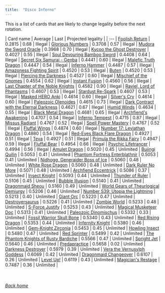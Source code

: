 ```yaml
---
title:  "Disco Inferno"
---
```


This is a list of cards that are likely to change legality before the next rotation.

| Card name | Average | Last | Projected legality |
| :-- |
[Foolish Return](https://db.ygoprodeck.com/card/?search=Foolish%20Return) | 0.2815 | 0.68 | Illegal |
[Glorious Numbers](https://db.ygoprodeck.com/card/?search=Glorious%20Numbers) | 0.3708 | 0.57 | Illegal |
[Mudora the Sword Oracle](https://db.ygoprodeck.com/card/?search=Mudora%20the%20Sword%20Oracle) | 0.3968 | 0.70 | Illegal |
[Kycoo the Ghost Destroyer](https://db.ygoprodeck.com/card/?search=Kycoo%20the%20Ghost%20Destroyer) | 0.4027 | 0.55 | Illegal |
[Soul Devouring Bamboo Sword](https://db.ygoprodeck.com/card/?search=Soul%20Devouring%20Bamboo%20Sword) | 0.4408 | 0.64 | Illegal |
[Secret Six Samurai - Genba](https://db.ygoprodeck.com/card/?search=Secret%20Six%20Samurai%20-%20Genba) | 0.4441 | 0.60 | Illegal |
[Malefic Truth Dragon](https://db.ygoprodeck.com/card/?search=Malefic%20Truth%20Dragon) | 0.4447 | 0.54 | Illegal |
[Inferno Hammer](https://db.ygoprodeck.com/card/?search=Inferno%20Hammer) | 0.4487 | 0.57 | Illegal |
[Amazoness Fighting Spirit](https://db.ygoprodeck.com/card/?search=Amazoness%20Fighting%20Spirit) | 0.4520 | 0.53 | Illegal |
[Buten](https://db.ygoprodeck.com/card/?search=Buten) | 0.4520 | 0.53 | Illegal |
[Piercing the Darkness](https://db.ygoprodeck.com/card/?search=Piercing%20the%20Darkness) | 0.4527 | 0.60 | Illegal |
[Mischief of the Gnomes](https://db.ygoprodeck.com/card/?search=Mischief%20of%20the%20Gnomes) | 0.4554 | 0.62 | Illegal |
[Instant Fusion](https://db.ygoprodeck.com/card/?search=Instant%20Fusion) | 0.4560 | 0.56 | Illegal |
[Last Chapter of the Noble Knights](https://db.ygoprodeck.com/card/?search=Last%20Chapter%20of%20the%20Noble%20Knights) | 0.4582 | 0.90 | Illegal |
[Raviel, Lord of Phantasms](https://db.ygoprodeck.com/card/?search=Raviel,%20Lord%20of%20Phantasms) | 0.4607 | 0.53 | Illegal |
[Stardust Re-Spark](https://db.ygoprodeck.com/card/?search=Stardust%20Re-Spark) | 0.4607 | 0.53 | Illegal |
[Masked HERO Anki](https://db.ygoprodeck.com/card/?search=Masked%20HERO%20Anki) | 0.4614 | 0.60 | Illegal |
[Silver's Cry](https://db.ygoprodeck.com/card/?search=Silver's%20Cry) | 0.4614 | 0.60 | Illegal |
[Paleozoic Olenoides](https://db.ygoprodeck.com/card/?search=Paleozoic%20Olenoides) | 0.4615 | 0.73 | Illegal |
[Dark Contract with the Eternal Darkness](https://db.ygoprodeck.com/card/?search=Dark%20Contract%20with%20the%20Eternal%20Darkness) | 0.4621 | 0.67 | Illegal |
[Humid Winds](https://db.ygoprodeck.com/card/?search=Humid%20Winds) | 0.4634 | 0.55 | Illegal |
[Black Metal Dragon](https://db.ygoprodeck.com/card/?search=Black%20Metal%20Dragon) | 0.4681 | 0.65 | Illegal |
[Archfiend's Awakening](https://db.ygoprodeck.com/card/?search=Archfiend's%20Awakening) | 0.4707 | 0.54 | Illegal |
[Inferno Tempest](https://db.ygoprodeck.com/card/?search=Inferno%20Tempest) | 0.4715 | 0.87 | Illegal |
[Missus Radiant](https://db.ygoprodeck.com/card/?search=Missus%20Radiant) | 0.4767 | 0.52 | Illegal |
[Spell Power Mastery](https://db.ygoprodeck.com/card/?search=Spell%20Power%20Mastery) | 0.4767 | 0.52 | Illegal |
[Fluffal Wings](https://db.ygoprodeck.com/card/?search=Fluffal%20Wings) | 0.4874 | 0.60 | Illegal |
[Number 17: Leviathan Dragon](https://db.ygoprodeck.com/card/?search=Number%2017:%20Leviathan%20Dragon) | 0.4880 | 0.54 | Illegal |
[Red-Eyes Black Flare Dragon](https://db.ygoprodeck.com/card/?search=Red-Eyes%20Black%20Flare%20Dragon) | 0.4927 | 0.51 | Illegal |
[Teva](https://db.ygoprodeck.com/card/?search=Teva) | 0.4927 | 0.51 | Illegal |
[Primula the Rikka Fairy](https://db.ygoprodeck.com/card/?search=Primula%20the%20Rikka%20Fairy) | 0.4947 | 0.59 | Illegal |
[Fluffal Bear](https://db.ygoprodeck.com/card/?search=Fluffal%20Bear) | 0.4954 | 0.66 | Illegal |
[Psychic Lifetrancer](https://db.ygoprodeck.com/card/?search=Psychic%20Lifetrancer) | 0.4994 | 0.56 | Illegal |
[Amulet Dragon](https://db.ygoprodeck.com/card/?search=Amulet%20Dragon) | 0.5020 | 0.45 | Unlimited |
[Bujingi Quilin](https://db.ygoprodeck.com/card/?search=Bujingi%20Quilin) | 0.5053 | 0.41 | Unlimited |
[Phantom Fortress Enterblathnir](https://db.ygoprodeck.com/card/?search=Phantom%20Fortress%20Enterblathnir) | 0.5053 | 0.41 | Unlimited |
[Nidhogg, Generaider Boss of Ice](https://db.ygoprodeck.com/card/?search=Nidhogg,%20Generaider%20Boss%20of%20Ice) | 0.5060 | 0.48 | Unlimited |
[White Rose Dragon](https://db.ygoprodeck.com/card/?search=White%20Rose%20Dragon) | 0.5060 | 0.48 | Unlimited |
[Dark Ruler No More](https://db.ygoprodeck.com/card/?search=Dark%20Ruler%20No%20More) | 0.5071 | 0.48 | Unlimited |
[Archfiend Eccentrick](https://db.ygoprodeck.com/card/?search=Archfiend%20Eccentrick) | 0.5086 | 0.37 | Unlimited |
[Insect Knight](https://db.ygoprodeck.com/card/?search=Insect%20Knight) | 0.5093 | 0.44 | Unlimited |
[Thunder of Ruler](https://db.ygoprodeck.com/card/?search=Thunder%20of%20Ruler) | 0.5106 | 0.45 | Unlimited |
[Bubble Illusion](https://db.ygoprodeck.com/card/?search=Bubble%20Illusion) | 0.5140 | 0.41 | Unlimited |
[Dragonmaid Sheou](https://db.ygoprodeck.com/card/?search=Dragonmaid%20Sheou) | 0.5160 | 0.49 | Unlimited |
[World Gears of Theurlogical Demiurgy](https://db.ygoprodeck.com/card/?search=World%20Gears%20of%20Theurlogical%20Demiurgy) | 0.5206 | 0.46 | Unlimited |
[Number S39: Utopia the Lightning](https://db.ygoprodeck.com/card/?search=Number%20S39:%20Utopia%20the%20Lightning) | 0.5213 | 0.40 | Unlimited |
[Giant Orc](https://db.ygoprodeck.com/card/?search=Giant%20Orc) | 0.5220 | 0.47 | Unlimited |
[Destroyersaurus](https://db.ygoprodeck.com/card/?search=Destroyersaurus) | 0.5226 | 0.41 | Unlimited |
[Zombie World](https://db.ygoprodeck.com/card/?search=Zombie%20World) | 0.5233 | 0.48 | Unlimited |
[S-Force Justify](https://db.ygoprodeck.com/card/?search=S-Force%20Justify) | 0.5253 | 0.43 | Unlimited |
[Magical Musketeer Doc](https://db.ygoprodeck.com/card/?search=Magical%20Musketeer%20Doc) | 0.5313 | 0.41 | Unlimited |
[Paleozoic Dinomischus](https://db.ygoprodeck.com/card/?search=Paleozoic%20Dinomischus) | 0.5332 | 0.33 | Unlimited |
[Fossil Warrior Skull Bone](https://db.ygoprodeck.com/card/?search=Fossil%20Warrior%20Skull%20Bone) | 0.5340 | 0.43 | Unlimited |
[Red Rising Dragon](https://db.ygoprodeck.com/card/?search=Red%20Rising%20Dragon) | 0.5353 | 0.44 | Unlimited |
[Infernity Knight](https://db.ygoprodeck.com/card/?search=Infernity%20Knight) | 0.5380 | 0.46 | Unlimited |
[Gem-Knight Zirconia](https://db.ygoprodeck.com/card/?search=Gem-Knight%20Zirconia) | 0.5453 | 0.45 | Unlimited |
[Howling Insect](https://db.ygoprodeck.com/card/?search=Howling%20Insect) | 0.5480 | 0.47 | Unlimited |
[Red Sprinter](https://db.ygoprodeck.com/card/?search=Red%20Sprinter) | 0.5499 | 0.42 | Unlimited |
[The Phantom Knights of Rusty Bardiche](https://db.ygoprodeck.com/card/?search=The%20Phantom%20Knights%20of%20Rusty%20Bardiche) | 0.5566 | 0.47 | Unlimited |
[Spright Jet](https://db.ygoprodeck.com/card/?search=Spright%20Jet) | 0.5640 | 0.46 | Unlimited |
[Predapractice](https://db.ygoprodeck.com/card/?search=Predapractice) | 0.5658 | 0.02 | Unlimited |
[Darkness Destroyer](https://db.ygoprodeck.com/card/?search=Darkness%20Destroyer) | 0.5979 | 0.39 | Unlimited |
[Vera the Vernusylph Goddess](https://db.ygoprodeck.com/card/?search=Vera%20the%20Vernusylph%20Goddess) | 0.6069 | 0.42 | Unlimited |
[Dragonmaid Changeover](https://db.ygoprodeck.com/card/?search=Dragonmaid%20Changeover) | 0.6107 | 0.26 | Unlimited |
[Level Up!](https://db.ygoprodeck.com/card/?search=Level%20Up!) | 0.6119 | 0.43 | Unlimited |
[Magician's Restage](https://db.ygoprodeck.com/card/?search=Magician's%20Restage) | 0.7487 | 0.36 | Unlimited |

<br>

###### [Back home](index)